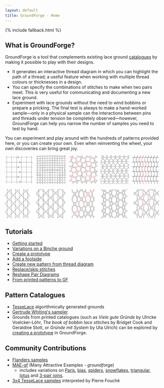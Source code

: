 ```yaml
---
layout: default
title: GroundForge - Home
---
```


{% include fallback.html %}

What is GroundForge?
--------------------

GroundForge is a tool that complements existing lace ground [catalogues](#pattern-catalogues) by making it possible to play with their designs. 
* It generates an interactive thread diagram in which you can highlight the path of a thread; a useful feature when working with multiple thread colours or thicknesses in a design.
* You can specify the combinations of stitches to make when two pairs meet. This is very useful for communicating and documenting a new lace ground.
* Experiment with lace grounds without the need to wind bobbins or prepare a pricking. The final test is always to make a hand-worked sample&mdash;only in a physical sample can the interactions between pins and threads under tension be completely observed&mdash;however, GroundForge can help you narrow the number of samples you need to test by hand.

You can experiment and play around with the hundreds of patterns provided here, or you can create your own. Even when reinventing the wheel, your own discoveries can bring great joy.

![](images/weaving.png)

![](images/paris.png)

Tutorials
---------
* [Getting started](/GroundForge-help/index)
* [Variations on a Binche ground](/GroundForge-help/Binche)
* [Create a prototype](/GroundForge-help/Advanced#prototype-tutorial)
* [Add a footside](/GroundForge-help/Advanced#footside-tutorial)
* [Create new pattern from thread diagram](/GroundForge-help/Droste-effect)
* [Replace/skip stitches](/GroundForge-help/Replace)
* [Reshape Pair Diagrams](/GroundForge-help/Reshape-Patterns)
* [From printed patterns to GF](/GroundForge-help/Reversed-engineering-of-patterns)

Pattern Catalogues
-----------------
* [TesseLace](/tesselace-to-gf) algorithmically generated grounds
* [Gertrude Whiting's sampler](/gw-lace-to-gf)
* Grounds from printed catalogues (such as _Viele gute Gründe_ by Ulricke Voelcker-Löhr, _The book of bobbin lace stitches_ by Bridget Cook and Geraldine Stott, or _Gründe mit System_ by Uta Ulrich) can be explored by [creating a prototype](/GroundForge-help/Advanced#prototype-tutorial) in GroundForge.

Community Contributions
-----------------------
* [Flanders samples](/MAE-gf/docs/flanders)
* [MAE-gf](/MAE-gf/) (Many Attractive Examples - *g*round*f*orge)
  * includes variations on [Paris](/MAE-gf/docs/paris), [bias](/MAE-gf/docs/bias), [spiders](/MAE-gf/docs/spiders), [snowflakes](/MAE-gf/docs/snowflakes), [triangular](/MAE-gf/docs/tria), [lotus](/MAE-gf/docs/lotus) and [3-pair joins](/MAE-gf/docs/misca#3-paired-join).
* [3x4 TesseLace samples](/tesselace-to-gf/fouche_3x4) interpreted by Pierre Fouch&#233;
